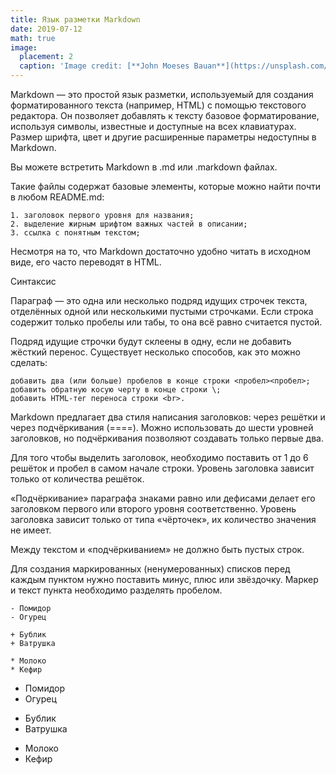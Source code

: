 ```yaml
---
title: Язык разметки Markdown
date: 2019-07-12
math: true
image:
  placement: 2
  caption: 'Image credit: [**John Moeses Bauan**](https://unsplash.com/photos/OGZtQF8iC0g)'
---
```


Markdown — это простой язык разметки, используемый для создания форматированного текста (например, HTML) с помощью текстового редактора. Он позволяет добавлять к тексту базовое форматирование, используя символы, известные и доступные на всех клавиатурах. Размер шрифта, цвет и другие расширенные параметры недоступны в Markdown.

Вы можете встретить Markdown в .md или .markdown файлах.

Такие файлы содержат базовые элементы, которые можно найти почти в любом README.md:

    1. заголовок первого уровня для названия;
    2. выделение жирным шрифтом важных частей в описании;
    3. ссылка с понятным текстом;
    
Несмотря на то, что Markdown достаточно удобно читать в исходном виде, его часто переводят в HTML. 

Синтаксис

Параграф — это одна или несколько подряд идущих строчек текста, отделённых одной или несколькими пустыми строчками. Если строка содержит только пробелы или табы, то она всё равно считается пустой.

Подряд идущие строчки будут склеены в одну, если не добавить жёсткий перенос. Существует несколько способов, как это можно сделать:

    добавить два (или больше) пробелов в конце строки <пробел><пробел>;
    добавить обратную косую черту в конце строки \;
    добавить HTML-тег переноса строки <br>.
    
Markdown предлагает два стиля написания заголовков: через решётки и через подчёркивания (====). Можно использовать до шести уровней заголовков, но подчёркивания позволяют создавать только первые два.
    
Для того чтобы выделить заголовок, необходимо поставить от 1 до 6 решёток и пробел в самом начале строки. Уровень заголовка зависит только от количества решёток.

«Подчёркивание» параграфа знаками равно или дефисами делает его заголовком первого или второго уровня соответственно. Уровень заголовка зависит только от типа «чёрточек», их количество значения не имеет.

Между текстом и «подчёркиванием» не должно быть пустых строк.

Для создания маркированных (ненумерованных) списков перед каждым пунктом нужно поставить минус, плюс или звёздочку. Маркер и текст пункта необходимо разделять пробелом.

```MD
- Помидор
- Огурец

+ Бублик
+ Ватрушка

* Молоко
* Кефир
```

- Помидор
- Огурец

+ Бублик
+ Ватрушка

* Молоко
* Кефир
